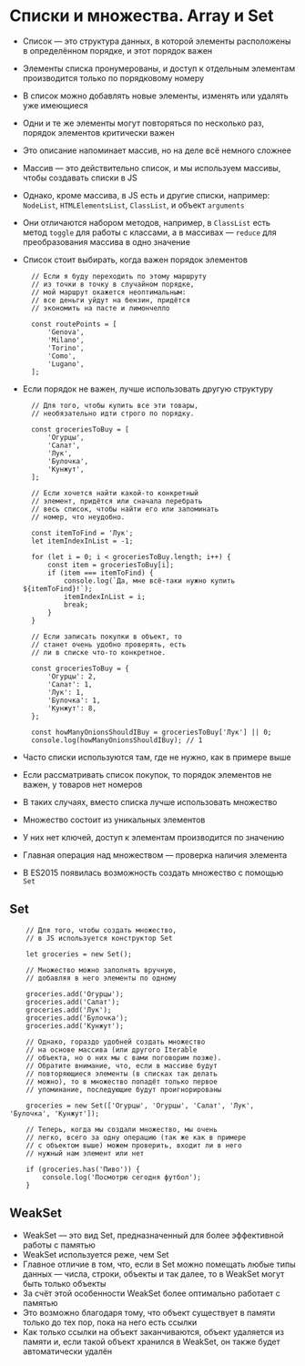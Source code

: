 # Списки и множества. Array и Set

- Список — это структура данных, в которой элементы расположены в определённом порядке, и этот порядок важен
- Элементы списка пронумерованы, и доступ к отдельным элементам производится только по порядковому номеру
- В список можно добавлять новые элементы, изменять или удалять уже имеющиеся
- Одни и те же элементы могут повторяться по несколько раз, порядок элементов критически важен

- Это описание напоминает массив, но на деле всё немного сложнее
- Массив — это действительно список, и мы используем массивы, чтобы создавать списки в JS
- Однако, кроме массива, в JS есть и другие списки, например: `NodeList`, `HTMLElementsList`, `ClassList`, и объект `arguments`
- Они отличаются набором методов, например, в `ClassList` есть метод `toggle` для работы с классами, а в массивах — `reduce` для преобразования массива в одно значение

- Список стоит выбирать, когда важен порядок элементов

        // Если я буду переходить по этому маршруту
        // из точки в точку в случайном порядке,
        // мой маршрут окажется неоптимальным:
        // все деньги уйдут на бензин, придётся
        // экономить на пасте и лимончелло

        const routePoints = [
            'Genova',
            'Milano',
            'Torino',
            'Como',
            'Lugano',
        ];

- Если порядок не важен, лучше использовать другую структуру

        // Для того, чтобы купить все эти товары,
        // необязательно идти строго по порядку.

        const groceriesToBuy = [
            'Огурцы',
            'Салат',
            'Лук',
            'Булочка',
            'Кунжут',
        ];

        // Если хочется найти какой-то конкретный
        // элемент, придётся или сначала перебрать
        // весь список, чтобы найти его или запоминать
        // номер, что неудобно.

        const itemToFind = 'Лук';
        let itemIndexInList = -1;

        for (let i = 0; i < groceriesToBuy.length; i++) {
            const item = groceriesToBuy[i];
            if (item === itemToFind) {
                console.log(`Да, мне всё-таки нужно купить ${itemToFind}!`);
                itemIndexInList = i;
                break;
            }
        }

        // Если записать покупки в объект, то
        // станет очень удобно проверять, есть
        // ли в списке что-то конкретное.

        const groceriesToBuy = {
            'Огурцы': 2,
            'Салат': 1,
            'Лук': 1,
            'Булочка': 1,
            'Кунжут': 8,
        };

        const howManyOnionsShouldIBuy = groceriesToBuy['Лук'] || 0;
        console.log(howManyOnionsShouldIBuy); // 1

- Часто списки используются там, где не нужно, как в примере выше
- Если рассматривать список покупок, то порядок элементов не важен, у товаров нет номеров
- В таких случаях, вместо списка лучше использовать множество

- Множество состоит из уникальных элементов
- У них нет ключей, доступ к элементам производится по значению
- Главная операция над множеством — проверка наличия элемента

- В ES2015 появилась возможность создать множество с помощью `Set`

## Set

        // Для того, чтобы создать множество,
        // в JS используется конструктор Set

        let groceries = new Set();

        // Множество можно заполнять вручную,
        // добавляя в него элементы по одному

        groceries.add('Огурцы');
        groceries.add('Салат');
        groceries.add('Лук');
        groceries.add('Булочка');
        groceries.add('Кунжут');

        // Однако, гораздо удобней создать множество
        // на основе массива (или другого Iterable
        // объекта, но о них мы с вами поговорим позже).
        // Обратите внимание, что, если в массиве будут
        // повторяющиеся элементы (в списках так делать
        // можно), то в множество попадёт только первое
        // упоминание, последующие будут проигнорированы

        groceries = new Set(['Огурцы', 'Огурцы', 'Салат', 'Лук', 'Булочка', 'Кунжут']);

        // Теперь, когда мы создали множество, мы очень
        // легко, всего за одну операцию (так же как в примере
        // с объектом выше) можем проверить, входит ли в него
        // нужный нам элемент или нет

        if (groceries.has('Пиво')) {
            console.log('Посмотрю сегодня футбол');
        }

## WeakSet

- WeakSet — это вид Set, предназначенный для более эффективной работы с памятью
- WeakSet используется реже, чем Set
- Главное отличие в том, что, если в Set можно помещать любые типы данных — числа, строки, объекты и так далее, то в WeakSet могут быть только объекты
- За счёт этой особенности WeakSet более оптимально работает с памятью
- Это возможно благодаря тому, что объект существует в памяти только до тех пор, пока на него есть ссылки
- Как только ссылки на объект заканчиваются, объект удаляется из памяти и, если такой объект хранился в WeakSet, он также будет автоматически удалён
